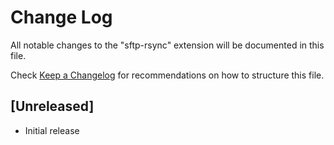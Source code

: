 # Change Log

All notable changes to the "sftp-rsync" extension will be documented in this file.

Check [Keep a Changelog](http://keepachangelog.com/) for recommendations on how to structure this file.

## [Unreleased]

- Initial release